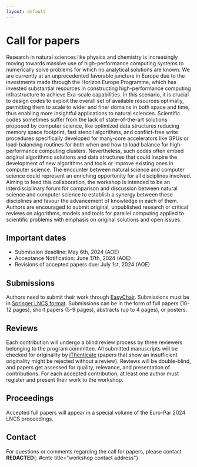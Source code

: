 ```yaml
---
layout: default
---
```

# Call for papers

Research in natural sciences like physics and chemistry is increasingly moving towards massive use of high-performance computing systems to numerically solve problems for which no analytical solutions are known. We are currently at an unprecedented favorable juncture in Europe due to the investments made through the Horizon Europe Programme, which has invested substantial resources in constructing high-performance computing infrastructure to achieve Exa-scale capabilities. In this scenario, it is crucial to design codes to exploit the overall set of available resources optimally, permitting them to scale to wider and finer domains in both space and time, thus enabling more insightful applications to natural sciences. Scientific codes sometimes suffer from the lack of state-of-the-art solutions proposed by computer science, like optimized data structures reducing memory space footprint, fast stencil algorithms, and conflict-free write procedures specifically developed for many-core accelerators like GPUs or load-balancing routines for both when and how to load balance for high-performance computing clusters. Nevertheless, such codes often embed original algorithmic solutions and data structures that could inspire the development of new algorithms and tools or improve existing ones in computer science. The encounter between natural science and computer science could represent an enriching opportunity for all disciplines involved. Aiming to feed this collaboration, the workshop is intended to be an interdisciplinary forum for comparison and discussion between natural science and computer science to establish a synergy between these disciplines and favour the advancement of knowledge in each of them. Authors are encouraged to submit original, unpublished research or critical reviews on algorithms, models and tools for parallel computing applied to scientific problems with emphasis on original solutions and open issues.


## Important dates

* Submission deadline: May 6th, 2024 (AOE)
* Acceptance Notification: June 17th, 2024 (AOE)
* Revisions of accepted papers due: July 1st, 2024 (AOE)

## Submissions
Authors need to submit their work through [EasyChair](https://easychair.org/conferences/?conf=europar24-ws-phd-poster-whpc). Submissions must be in [Springer LNCS format](https://www.springer.com/gp/computer-science/lncs/conference-proceedings-guidelines). Submissions can be in the form of full papers (10-12 pages), short papers (5-9 pages), abstracts (up to 4 pages), or posters. 

## Reviews 
Each contribution will undergo a blind review process by three reviewers belonging to the program committee. 
All submitted manuscripts will be checked for originality by [iThenticate](https://www.ithenticate.com/) (papers that show an insufficient originality might be rejected without a review). Reviews will be double-blind, and papers get assessed for quality, relevance, and presentation of contributions.
For each accepted contribution, at least one author must register and present their work to the workshop.

## Proceedings
Accepted full papers will appear in a special volume of the Euro-Par 2024 LNCS proceedings.


## Contact

For questions or comments regarding the call for papers, please contact **REDACTED**{: #cntc title="workshop contact address"}.

<script type="text/javascript">
var d = "abcdefghijklmnopqrstuvwxyzABCDEFGHIJKLMNOPQRSTUVWXYZ0123456789@_-+.";
var s = "FU4SEFKOYg9osdgvuCAuLFX"
var r = ""
for (var i = 0; i < s.length; i++) r += d.charAt((((d.indexOf(s.charAt(i)) - (3 * i + 31)) + 3 * d.length) % d.length));
document.getElementById("cntc").textContent = r;
</script>
